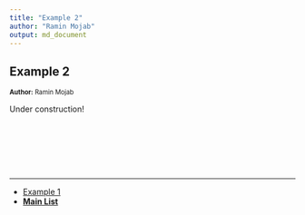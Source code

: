 ```yaml
---
title: "Example 2"
author: "Ramin Mojab"
output: md_document
---
```

##  Example 2
<p style='font-size: 0.8em;'><b>Author:</b> <span>Ramin Mojab</span></p>

Under construction!


<p style='margin-bottom:3cm;'></p><hr/>

- [Example 1](matrix_book_example1.1.html)
- [<b>Main List</b>](matrix_book.html)
